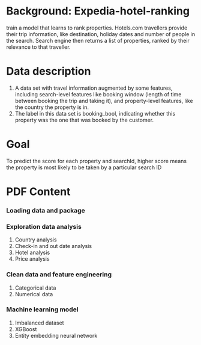 # Background: Expedia-hotel-ranking
train a model that learns to rank properties. Hotels.com travellers provide their trip information, like destination, holiday dates and number of people in the search. Search engine then returns a list of properties, ranked by their relevance to that traveller.

# Data description
1. A data set with travel information augmented by some features, including search-level features like booking window (length of time between booking the trip and taking it), and property-level features, like the country the property is in. 
2. The label in this data set is booking_bool, indicating whether this property was the one that was booked by the customer.

# Goal
To predict the score for each property and searchId, higher score means the property is most likely to be taken by a particular search ID

# PDF Content
### Loading data and package
### Exploration data analysis
1. Country analysis
2. Check-in and out date analysis
3. Hotel analysis
4. Price analysis
### Clean data and feature engineering
1. Categorical data
2. Numerical data
### Machine learning model 
1. Imbalanced dataset 
2. XGBoost
3. Entity embedding neural network
